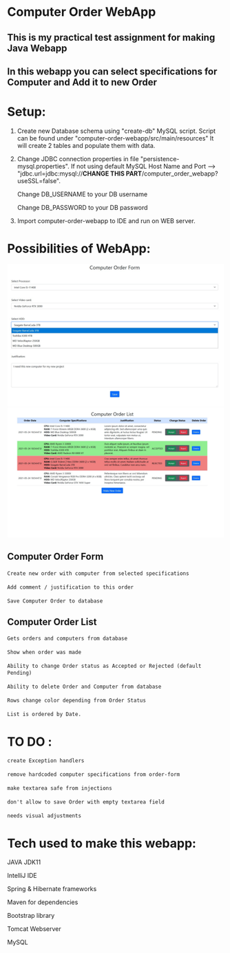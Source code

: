 # Computer Order WebApp

## This is my practical test assignment for making Java Webapp
## In this webapp you can select specifications for Computer and Add it to new Order

# Setup:
1. Create new Database schema using "create-db" MySQL script. 
    Script can be found under "computer-order-webapp/src/main/resources"
    It will create 2 tables and populate them with data.
    
2. Change JDBC connection properties in file "persistence-mysql.properties".
    If not using default MySQL Host Name and Port  --> "jdbc.url=jdbc:mysql://**CHANGE THIS PART**/computer_order_webapp?useSSL=false".
    
    Change DB_USERNAME to your DB username
    
    Change DB_PASSWORD to your DB password
    
3. Import computer-order-webapp to IDE and run on WEB server.

# Possibilities of WebApp:
![Order Form](https://github.com/kicifans/computer-order-webapp/blob/main/src/main/resources/ComputerOrderForm.jpg)
![Order List](https://github.com/kicifans/computer-order-webapp/blob/main/src/main/resources/ComputerOrderList.jpg)

 ## Computer Order Form
  
    Create new order with computer from selected specifications
    
    Add comment / justification to this order
    
    Save Computer Order to database
  
  ## Computer Order List
    Gets orders and computers from database
    
    Show when order was made
    
    Ability to change Order status as Accepted or Rejected (default Pending)
    
    Ability to delete Order and Computer from database
    
    Rows change color depending from Order Status
    
    List is ordered by Date.


 # TO DO : 
 
    create Exception handlers
    
    remove hardcoded computer specifications from order-form
    
    make textarea safe from injections
    
    don't allow to save Order with empty textarea field
    
    needs visual adjustments
  
# Tech used to make this webapp:

  JAVA JDK11
  
  IntelliJ IDE
  
  Spring & Hibernate frameworks
  
  Maven for dependencies
  
  Bootstrap library
  
  Tomcat Webserver
  
  MySQL
  
  
    
